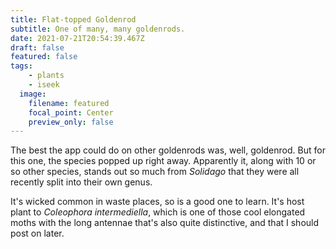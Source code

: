 ```yaml
---
title: Flat-topped Goldenrod
subtitle: One of many, many goldenrods.
date: 2021-07-21T20:54:39.467Z
draft: false
featured: false
tags:
    - plants
    - iseek
  image:
    filename: featured
    focal_point: Center
    preview_only: false
---
```


The best the app could do on other goldenrods was, well, goldenrod. But for this one, the species popped up right away. Apparently it, along with 10 or so other species, stands out so much from *Solidago* that they were all recently split into their own genus.

It's wicked common in waste places, so is a good one to learn. It's host plant to *Coleophora intermediella*, which is one of those cool elongated moths with the long antennae that's also quite distinctive, and that I should post on later.
